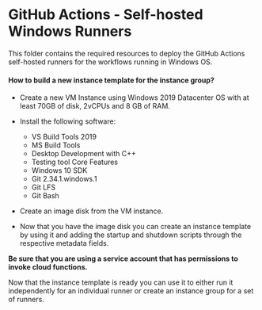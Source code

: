 <!--
    Licensed to the Apache Software Foundation (ASF) under one
    or more contributor license agreements.  See the NOTICE file
    distributed with this work for additional information
    regarding copyright ownership.  The ASF licenses this file
    to you under the Apache License, Version 2.0 (the
    "License"); you may not use this file except in compliance
    with the License.  You may obtain a copy of the License at

      http://www.apache.org/licenses/LICENSE-2.0

    Unless required by applicable law or agreed to in writing, software
    distributed under the License is distributed on an "AS IS" BASIS,
    WITHOUT WARRANTIES OR CONDITIONS OF ANY KIND, either express or implied.
    See the License for the specific language governing permissions and
    limitations under the License.
-->

# GitHub Actions - Self-hosted Windows Runners

This folder contains the required resources to deploy the GitHub Actions self-hosted runners for the workflows running in Windows OS.

#### How to build a new instance template for the instance group?

* Create a new VM Instance using Windows 2019 Datacenter OS with at least 70GB of disk, 2vCPUs and 8 GB of RAM.

* Install the following software:
  * VS Build Tools 2019
  * MS Build Tools
  * Desktop Development with C++
  * Testing tool Core Features
  * Windows 10 SDK
  * Git 2.34.1.windows.1
  * Git LFS
  * Git Bash

* Create an image disk from the VM instance.

* Now that you have the image disk you can create an instance template by using it and adding the startup and shutdown scripts through the respective metadata fields.

**Be sure that you are using a service account that has permissions to invoke cloud functions.**

Now that the instance template is ready you can use it to either run it independently for an individual runner or create an instance group for a set of runners.
